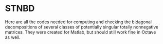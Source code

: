 # STNBD
Here are all the codes needed for computing and checking the bidagonal decompositions of several classes of potentially singular totally nonnegative matrices. They were created for Matlab, but should still work fine in Octave as well.
